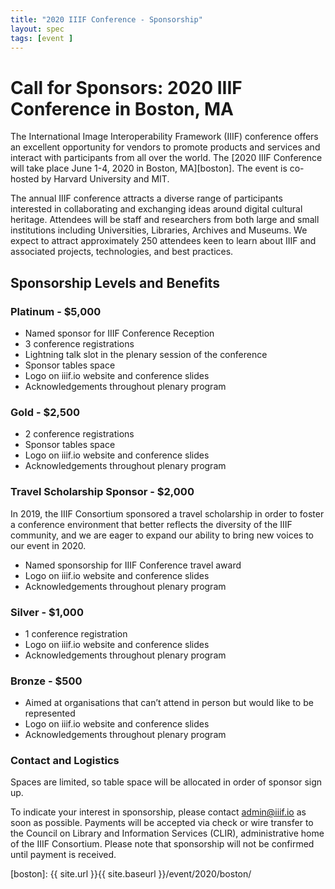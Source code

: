 ```yaml
---
title: "2020 IIIF Conference - Sponsorship"
layout: spec
tags: [event ]
---
```


# Call for Sponsors: 2020 IIIF Conference in Boston, MA

The International Image Interoperability Framework (IIIF) conference offers an excellent opportunity for vendors to promote products and services and interact with participants from all over the world. The [2020 IIIF Conference will take place June 1-4, 2020 in Boston, MA][boston]. The event is co-hosted by Harvard University and MIT.

The annual IIIF conference attracts a diverse range of participants interested in collaborating and exchanging ideas around digital cultural heritage. Attendees will be staff and researchers from both large and small institutions including Universities, Libraries, Archives and Museums. We expect to attract approximately 250 attendees keen to learn about IIIF and associated projects, technologies, and best practices. 


## Sponsorship Levels and Benefits

### Platinum - $5,000

* Named sponsor for IIIF Conference Reception
* 3 conference registrations
* Lightning talk slot in the plenary session of the conference
* Sponsor tables space
* Logo on iiif.io website and conference slides
* Acknowledgements throughout plenary program


### Gold - $2,500

* 2 conference registrations
* Sponsor tables space 
* Logo on iiif.io website and conference slides
* Acknowledgements throughout plenary program

### Travel Scholarship Sponsor - $2,000

In 2019, the IIIF Consortium sponsored a travel scholarship in order to foster a conference environment that better reflects the diversity of the IIIF community, and we are eager to expand our ability to bring new voices to our event in 2020. 

* Named sponsorship for IIIF Conference travel award
* Logo on iiif.io website and conference slides
* Acknowledgements throughout plenary program


### Silver - $1,000
* 1 conference registration
* Logo on iiif.io website and conference slides
* Acknowledgements throughout plenary program


### Bronze - $500
* Aimed at organisations that can’t attend in person but would like to be represented
* Logo on iiif.io website and conference slides
* Acknowledgements throughout plenary program

### Contact and Logistics

Spaces are limited, so table space will be allocated in order of sponsor sign up.

To indicate your interest in sponsorship, please contact <admin@iiif.io> as soon as possible. Payments will be accepted via check or wire transfer to the Council on Library and Information Services (CLIR), administrative home of the IIIF Consortium. Please note that sponsorship will not be confirmed until payment is received.

[boston]:  {{ site.url }}{{ site.baseurl }}/event/2020/boston/